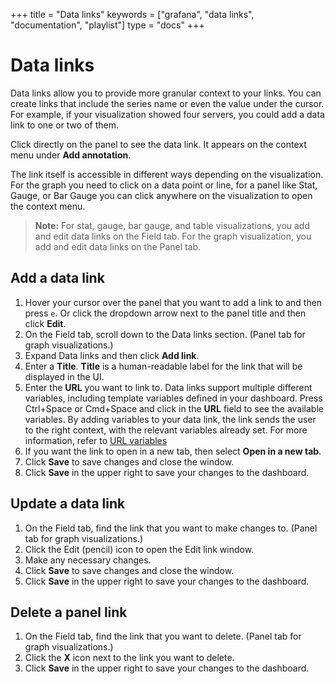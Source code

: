 +++
title = "Data links"
keywords = ["grafana", "data links", "documentation", "playlist"]
type = "docs"
+++

# Data links

Data links allow you to provide more granular context to your links. You can create links that include the series name or even the value under the cursor. For example, if your visualization showed four servers, you could add a data link to one or two of them.

Click directly on the panel to see the data link. It appears on the context menu under **Add annotation**.

The link itself is accessible in different ways depending on the visualization. For the graph you need to click on a data point or line, for a panel like
Stat, Gauge, or Bar Gauge you can click anywhere on the visualization to open the context menu.

>**Note:** For stat, gauge, bar gauge, and table visualizations, you add and edit data links on the Field tab. For the graph visualization, you add and edit data links on the Panel tab.

## Add a data link

1. Hover your cursor over the panel that you want to add a link to and then press `e`. Or click the dropdown arrow next to the panel title and then click **Edit**.
1. On the Field tab, scroll down to the Data links section. (Panel tab for graph visualizations.)
1. Expand Data links and then click **Add link**.
1. Enter a **Title**. **Title** is a human-readable label for the link that will be displayed in the UI.
1. Enter the **URL** you want to link to.
  Data links support multiple different variables, including template variables defined in your dashboard. Press Ctrl+Space or Cmd+Space and click in the **URL** field to see the available variables. By adding variables to your data link, the link sends the user to the right context, with the relevant variables already set. For more information, refer to [URL variables](../variables/url-variables.md)
1. If you want the link to open in a new tab, then select **Open in a new tab**.
1. Click **Save** to save changes and close the window.
1. Click **Save** in the upper right to save your changes to the dashboard.

## Update a data link

1. On the Field tab, find the link that you want to make changes to. (Panel tab for graph visualizations.)
1. Click the Edit (pencil) icon to open the Edit link window. 
1. Make any necessary changes.
1. Click **Save** to save changes and close the window.
1. Click **Save** in the upper right to save your changes to the dashboard.

## Delete a panel link

1. On the Field tab, find the link that you want to delete. (Panel tab for graph visualizations.)
1. Click the **X** icon next to the link you want to delete. 
1. Click **Save** in the upper right to save your changes to the dashboard.
